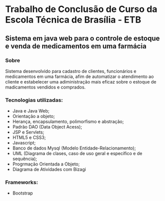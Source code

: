 # Trabalho de Conclusão de Curso da Escola Técnica de Brasília - ETB
## Sistema em java web para o controle de estoque e venda de medicamentos em uma farmácia
### Sobre
Sistema desenvolvido para cadastro de clientes, funcionários e medicamentos em uma farmácia, afim de automatizar o atendimento ao cliente e estabelecer uma adiministração mais eficaz sobre o estoque de madicamentos vendidos e comprados.
### Tecnologias utilizadas:
- Java e Java Web;
- Orientação a objeto;
- Herança, encapsulamento, polimorfismo e abstração;
- Padrão DAO (Data Object Acess);
- JSP e Servlets;
- HTML5 e CSS3;
- Javascript;
- Banco de dados Mysql (Modelo Entidade-Relacionamento);
- UML (Diagrama de clases, caso de uso geral e específico e de sequência);
- Progrmação Orientada a Objeto;
- Diagrama de Atividades com Bizagi
### Frameworks:
- Bootstrap
